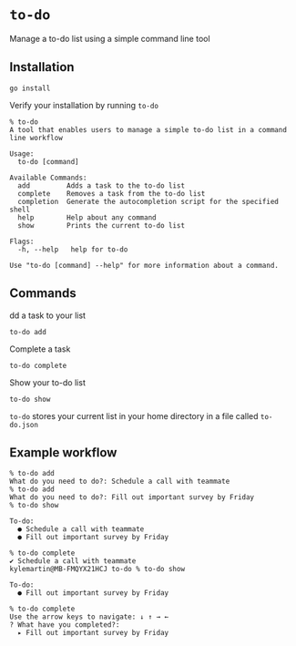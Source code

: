 # `to-do`

Manage a to-do list using a simple command line tool

## Installation

```
go install
```

Verify your installation by running `to-do`
```
% to-do
A tool that enables users to manage a simple to-do list in a command line workflow

Usage:
  to-do [command]

Available Commands:
  add         Adds a task to the to-do list
  complete    Removes a task from the to-do list
  completion  Generate the autocompletion script for the specified shell
  help        Help about any command
  show        Prints the current to-do list

Flags:
  -h, --help   help for to-do

Use "to-do [command] --help" for more information about a command.
```

## Commands

dd a task to your list
```
to-do add
```

Complete a task
```
to-do complete
```

Show your to-do list
```
to-do show
```

`to-do` stores your current list in your home directory in a file called `to-do.json`

## Example workflow

```
% to-do add 
What do you need to do?: Schedule a call with teammate
% to-do add
What do you need to do?: Fill out important survey by Friday
% to-do show

To-do: 
  ● Schedule a call with teammate
  ● Fill out important survey by Friday

% to-do complete
✔ Schedule a call with teammate
kylemartin@MB-FMQYX21HCJ to-do % to-do show    

To-do: 
  ● Fill out important survey by Friday

% to-do complete
Use the arrow keys to navigate: ↓ ↑ → ← 
? What have you completed?: 
  ▸ Fill out important survey by Friday
```
